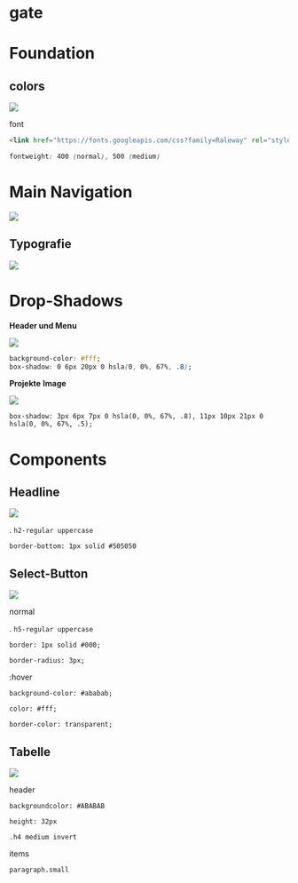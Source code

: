 # gate

# Foundation

## colors

![](https://s3-us-west-2.amazonaws.com/notion-static/6a7558da96a44e99affa9d6216d8a210/Bildschirmfoto_2017-06-16_um_21.02.05.jpg)

font

 ```HTML
 <link href="https://fonts.googleapis.com/css?family=Raleway" rel="stylesheet">
 ```

 ``` CSS
 fontweight: 400 (normal), 500 (medium)
 ``` 

# Main Navigation

![](https://s3-us-west-2.amazonaws.com/notion-static/e05d6e07426f48729f298d3dbd88d917/gate_menu.gif)

## Typografie

![](https://s3-us-west-2.amazonaws.com/notion-static/4dbd6815a346468faff9a9e6465aa7a9/typo.jpg)

# Drop-Shadows

 **Header und Menu** 

![](https://s3-us-west-2.amazonaws.com/notion-static/db401331bd0b4771a6f299905b1431eb/Bildschirmfoto_2017-06-16_um_18.48.36.jpg)

 ```CSS
background-color: #fff;
box-shadow: 0 6px 20px 0 hsla(0, 0%, 67%, .8);
```


 **Projekte** **Image** 

![](https://s3-us-west-2.amazonaws.com/notion-static/04f08f865ee1404caafad9d15fe4dbdc/Bildschirmfoto_2017-06-16_um_18.48.31.jpg)

 `box-shadow: 3px 6px 7px 0 hsla(0, 0%, 67%, .8), 11px 10px 21px 0 hsla(0, 0%, 67%, .5);` 

# Components

## Headline

![](https://s3-us-west-2.amazonaws.com/notion-static/850adce237b948e08a55ccddc3a0bff1/Bildschirmfoto_2017-06-16_um_18.54.36.jpg)

. `h2-regular uppercase` 

 `border-bottom: 1px solid #505050` 

## Select-Button

![](https://s3-us-west-2.amazonaws.com/notion-static/0deb9d34343e479697470841a1e4116c/Bildschirmfoto_2017-06-16_um_18.58.55.jpg)

normal

. `h5-regular uppercase` 

 `border: 1px solid #000;` 

 `border-radius: 3px;` 

:hover

 `background-color: #ababab;` 

 `color: #fff;` 

 `border-color: transparent;` 

## Tabelle

![](https://s3-us-west-2.amazonaws.com/notion-static/741230f9336d4124bed53626a30774f3/Bildschirmfoto_2017-06-16_um_19.01.59.jpg)

header

 `backgroundcolor: #ABABAB` 

 `height: 32px` 

 `.h4 medium invert` 

items

 `paragraph.small`
